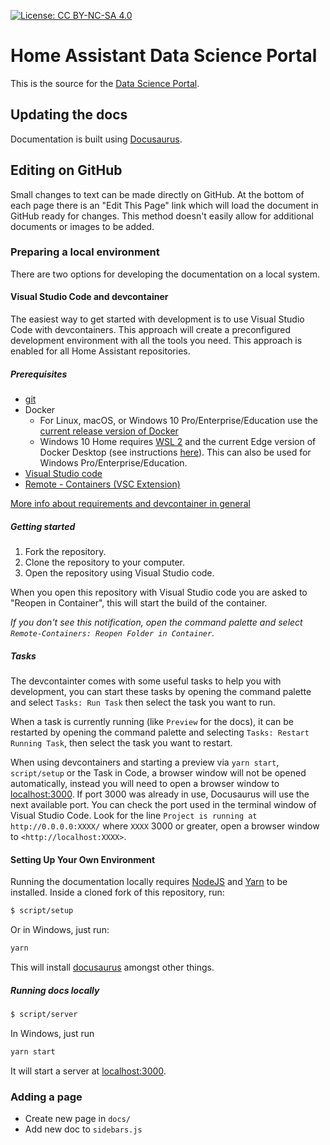 [![License: CC BY-NC-SA 4.0](https://img.shields.io/badge/License-CC%20BY--NC--SA%204.0-lightgrey.svg)](https://creativecommons.org/licenses/by-nc-sa/4.0/)

# Home Assistant Data Science Portal

This is the source for the [Data Science Portal](https://data.home-assistant.io).

## Updating the docs

Documentation is built using [Docusaurus](https://docusaurus.io/).

## Editing on GitHub

Small changes to text can be made directly on GitHub. At the bottom of each page there is an "Edit This Page" link which will load the document in GitHub ready for changes. This method doesn't easily allow for additional documents or images to be added.

### Preparing a local environment

There are two options for developing the documentation on a local system.

#### Visual Studio Code and devcontainer

The easiest way to get started with development is to use Visual Studio Code with devcontainers. This approach will create a preconfigured development environment with all the tools you need. This approach is enabled for all Home Assistant repositories.

##### Prerequisites

- [git](https://git-scm.com/book/en/v2/Getting-Started-Installing-Git)
- Docker
  - For Linux, macOS, or Windows 10 Pro/Enterprise/Education use the [current release version of Docker](https://docs.docker.com/get-docker/)
  - Windows 10 Home requires [WSL 2](https://docs.microsoft.com/nl-nl/windows/wsl/install) and the current Edge version of Docker Desktop (see instructions [here](https://docs.docker.com/docker-for-windows/wsl-tech-preview/)). This can also be used for Windows Pro/Enterprise/Education.
- [Visual Studio code](https://code.visualstudio.com/)
- [Remote - Containers (VSC Extension)][extension-link]

[More info about requirements and devcontainer in general](https://code.visualstudio.com/docs/remote/containers#_getting-started)

[extension-link]: https://marketplace.visualstudio.com/items?itemName=ms-vscode-remote.remote-containers

##### Getting started

1. Fork the repository.
2. Clone the repository to your computer.
3. Open the repository using Visual Studio code.

When you open this repository with Visual Studio code you are asked to "Reopen in Container", this will start the build of the container.

_If you don't see this notification, open the command palette and select `Remote-Containers: Reopen Folder in Container`._

##### Tasks

The devcontainter comes with some useful tasks to help you with development, you can start these tasks by opening the command palette and select `Tasks: Run Task` then select the task you want to run.

When a task is currently running (like `Preview` for the docs), it can be restarted by opening the command palette and selecting `Tasks: Restart Running Task`, then select the task you want to restart.

When using devcontainers and starting a preview via `yarn start`, `script/setup` or the Task in Code, a browser window will not be opened automatically, instead you will need to open a browser window to [localhost:3000](http://localhost:3000). If port 3000 was already in use, Docusaurus will use the next available port. You can check the port used in the terminal window of Visual Studio Code. Look for the line `Project is running at http://0.0.0.0:XXXX/` where `XXXX` 3000 or greater, open a browser window to `<http://localhost:XXXX>`.

#### Setting Up Your Own Environment

Running the documentation locally requires [NodeJS](https://nodejs.org/en/) and [Yarn](https://yarnpkg.com/) to be installed. Inside a cloned fork of this repository, run:

```bash
$ script/setup
```

Or in Windows, just run:

```bash
yarn
```

This will install [docusaurus](https://github.com/facebook/docusaurus#readme) amongst other things.

##### Running docs locally

```bash
$ script/server
```

In Windows, just run

```bash
yarn start
```

It will start a server at [localhost:3000](http://localhost:3000).

### Adding a page

- Create new page in `docs/`
- Add new doc to `sidebars.js`
